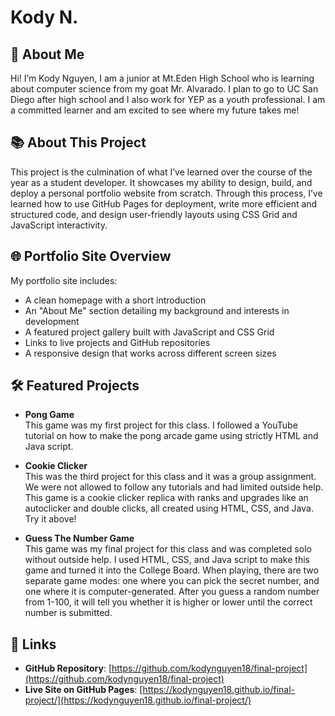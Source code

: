 # Kody N.

## 👋 About Me

Hi! I’m Kody Nguyen, I am a junior at Mt.Eden High School who is learning about computer science from my goat Mr. Alvarado. I plan to go to UC San Diego after high school and I also work for YEP as a youth professional. I am a committed learner and am excited to see where my future takes me!

## 📚 About This Project

This project is the culmination of what I’ve learned over the course of the year as a student developer. It showcases my ability to design, build, and deploy a personal portfolio website from scratch. Through this process, I’ve learned how to use GitHub Pages for deployment, write more efficient and structured code, and design user-friendly layouts using CSS Grid and JavaScript interactivity.

## 🌐 Portfolio Site Overview

My portfolio site includes:

- A clean homepage with a short introduction
- An "About Me" section detailing my background and interests in development
- A featured project gallery built with JavaScript and CSS Grid
- Links to live projects and GitHub repositories
- A responsive design that works across different screen sizes

## 🛠️ Featured Projects

- **Pong Game**  
  This game was my first project for this class. I followed a YouTube tutorial on how to make the pong arcade game using strictly HTML and Java script.

- **Cookie Clicker**  
  This was the third project for this class and it was a group assignment. We were not allowed to follow any tutorials and had limited outside help. This game is a cookie clicker replica with ranks and upgrades like an autoclicker and double clicks, all created using HTML, CSS, and Java. Try it above!

- **Guess The Number Game**  
  This game was my final project for this class and was completed solo without outside help. I used HTML, CSS, and Java script to make this game and turned it into the College Board. When playing, there are two separate game modes: one where you can pick the secret number, and one where it is computer-generated. After you guess a random number from 1-100, it will tell you whether it is higher or lower until the correct number is submitted.
## 🔗 Links

- **GitHub Repository**: [https://github.com/kodynguyen18/final-project](https://github.com/kodynguyen18/final-project)  
- **Live Site on GitHub Pages**: [https://kodynguyen18.github.io/final-project/](https://kodynguyen18.github.io/final-project/)
